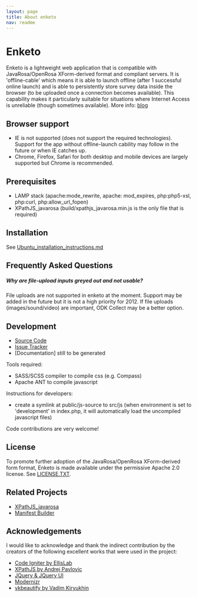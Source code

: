 ```yaml
---
layout: page
title: About enketo
nav: readme
---
```



Enketo
======

Enketo is a lightweight web application that is compatible with JavaRosa/OpenRosa XForm-derived format and compliant servers. It is 'offline-cable' which means it is able to launch offline (after 1 successful online launch) and is able to persistently store survey data inside the browser (to be uploaded once a connection becomes available). This capability makes it particularly suitable for situations where Internet Access is unreliable (though sometimes available). More info: [blog](http://blog.aidwebsolutions.com)

Browser support
---------------
- IE is not supported (does not support the required technologies). Support for the app without offline-launch cability may follow in the future or when IE catches up.
- Chrome, Firefox, Safari for both desktop and mobile devices are largely supported but Chrome is recommended.

Prerequisites
-----------
- LAMP stack (apache:mode_rewrite, apache: mod_expires, php:php5-xsl, php:curl, php:allow_url_fopen)
- XPathJS_javarosa (build/xpathjs_javarosa.min.js is the only file that is required)

Installation
-----------
See [Ubuntu_installation_instructions.md](https://github.com/modilabs/enketo/blob/master/devinfo/Ubuntu_installation_instructions.md)

Frequently Asked Questions
---------------------------
##### Why are file-upload inputs greyed out and not usable?
File uploads are not supported in enketo at the moment. Support may be added in the future but it is not a high priority for 2012. If file uploads (images/sound/video) are important, ODK Collect may be a better option.


Development
-----------
* [Source Code](https://github.com/MartijnR/enketo)
* [Issue Tracker](https://github.com/MartijnR/enketo/issues)
* [Documentation] still to be generated

Tools required:
- SASS/SCSS compiler to compile css (e.g. Compass)
- Apache ANT to compile javascript 

Instructions for developers:
- create a symlink at public/js-source to src/js (when environment is set to 'development' in index.php, it will automatically load the uncompiled javascript files)

Code contributions are very welcome!

License
-------
To promote further adoption of the JavaRosa/OpenRosa XForm-derived form format, Enketo is made available under the permissive Apache 2.0 license. See [LICENSE.TXT](https://github.com/MartijnR/enketo/blob/master/LICENSE.TXT). 

Related Projects
----------------
* [XPathJS_javarosa](https://github.com/MartijnR/xpathjs_javarosa)
* [Manifest Builder](https://github.com/MartijnR/Manifest-Builder)

Acknowledgements
----------------
I would like to acknowledge and thank the indirect contribution by the creators of the following excellent works that were used in the project:
* [Code Igniter by EllisLab](http://codeigniter.com)
* [XPathJS by Andrej Pavlovic](https://github.com/andrejpavlovic/xpathjs)
* [JQuery & JQuery UI](http://jquery.com)
* [Modernizr](http://modernizr.com)
* [vkbeautify by Vadim Kiryukhin](https://github.com/vkiryukhin/vkBeautify)